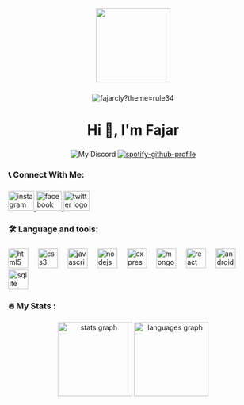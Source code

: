 <div align="center">
  <img height="150" src="https://media0.giphy.com/media/v1.Y2lkPTc5MGI3NjExanFvZzZrMWt6Z3dxdGlwdzJsbWxzbHZyODkwb3RkMHJmMmU2OHk5byZlcD12MV9pbnRlcm5hbF9naWZfYnlfaWQmY3Q9Zw/HscDLzkO8EOTmgkhQP/giphy.gif"  />
</div>

###

<div align="center">
<img src="https://count.getloli.com/get/@fajarcly?theme=rule34" alt="fajarcly?theme=rule34" />
</div>

###

<h1 align="center">Hi 👋, I'm Fajar</h1>

###

<div align="center" >

![My Discord](https://discord-readme-badge.vercel.app/api?id=917498063193518130)
[![spotify-github-profile](https://spotify-github-profile.vercel.app/api/view?uid=31ug5cxz6xyxy2x6tlov2eox4ecq&cover_image=true&theme=novatorem&show_offline=false&background_color=292929&interchange=true&bar_color=53b14f&bar_color_cover=false)](https://spotify-github-profile.vercel.app/api/view?uid=31ug5cxz6xyxy2x6tlov2eox4ecq&redirect=true)

</div>

###

<h3 align="left">📞 Connect With Me:</h3>

###

<div align="left">
  <a href="https://www.instagram.com/fajar.cly" target="_blank">
<img src="https://raw.githubusercontent.com/maurodesouza/profile-readme-generator/master/src/assets/icons/social/instagram/default.svg" width="52" height="40" alt="instagram logo" />
</a>
<a href="https://www.facebook.com/fajar.clyy" target="_blank">
<img src="https://raw.githubusercontent.com/maurodesouza/profile-readme-generator/master/src/assets/icons/social/facebook/default.svg" width="52" height="40" alt="facebook logo" />
</a>
<a href="https://www.twitter.com/fajar_cly" target="_blank">
<img src="https://raw.githubusercontent.com/maurodesouza/profile-readme-generator/master/src/assets/icons/social/twitter/default.svg" width="52" height="40" alt="twitter logo" />
</a>

</div>

###

<h3 align="left">🛠 Language and tools:</h3>

###

<div align="left">
  <img src="https://cdn.jsdelivr.net/gh/devicons/devicon/icons/html5/html5-original.svg" height="40" alt="html5 logo"  />
  <img width="12" />
  <img src="https://cdn.jsdelivr.net/gh/devicons/devicon/icons/css3/css3-original.svg" height="40" alt="css3 logo"  />
  <img width="12" />
  <img src="https://cdn.jsdelivr.net/gh/devicons/devicon/icons/javascript/javascript-original.svg" height="40" alt="javascript logo"  />
  <img width="12" />
  <img src="https://cdn.jsdelivr.net/gh/devicons/devicon/icons/nodejs/nodejs-original.svg" height="40" alt="nodejs logo"  />
  <img width="12" />
  <img src="https://skillicons.dev/icons?i=express" height="40" alt="express logo"  />
  <img width="12" />
  <img src="https://cdn.jsdelivr.net/gh/devicons/devicon/icons/mongodb/mongodb-original.svg" height="40" alt="mongodb logo"  />
  <img width="12" />
  <img src="https://cdn.jsdelivr.net/gh/devicons/devicon/icons/react/react-original.svg" height="40" alt="react logo"  />
  <img width="12" />
  <img src="https://cdn.jsdelivr.net/gh/devicons/devicon/icons/androidstudio/androidstudio-original.svg" height="40" alt="androidstudio logo"  />
  <img width="12" />
  <img src="https://cdn.jsdelivr.net/gh/devicons/devicon/icons/sqlite/sqlite-original.svg" height="40" alt="sqlite logo"  />
</div>

###

<h3 align="left">🔥   My Stats :</h3>

###

<div align="center">
  <img src="https://github-readme-stats.vercel.app/api?username=FajarCly&hide_title=false&hide_rank=false&show_icons=true&include_all_commits=true&count_private=true&disable_animations=false&theme=dracula&locale=en&hide_border=true&order=1" height="150" alt="stats graph"  />
  <img src="https://github-readme-stats.vercel.app/api/top-langs?username=FajarCly&locale=en&hide_title=false&layout=compact&card_width=320&langs_count=5&theme=tokyonight&hide_border=true&order=2" height="150" alt="languages graph"  />
</div>

###
